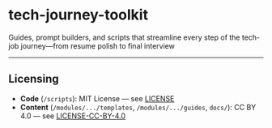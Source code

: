 # tech-journey-toolkit
Guides, prompt builders, and scripts that streamline every step of the tech-job journey—from resume polish to final interview

---

## Licensing

- **Code** (`/scripts`): MIT License — see [LICENSE](LICENSE)  
- **Content** (`/modules/.../templates`, `/modules/.../guides`, `docs/`): CC BY 4.0 — see [LICENSE-CC-BY-4.0](LICENSE-CC-BY-4.0)
